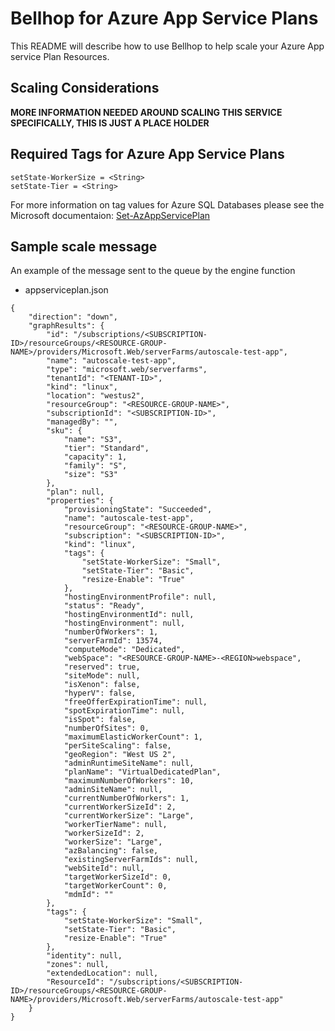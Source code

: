 # Bellhop for Azure App Service Plans
This README will describe how to use Bellhop to help scale your Azure App service Plan Resources.

## Scaling Considerations
**MORE INFORMATION NEEDED AROUND SCALING THIS SERVICE SPECIFICALLY, THIS IS JUST A PLACE HOLDER**

## Required Tags for Azure App Service Plans
```
setState-WorkerSize = <String>
setState-Tier = <String>
```

For more information on tag values for Azure SQL Databases please see the Microsoft documentaion: [Set-AzAppServicePlan](https://docs.microsoft.com/en-us/powershell/module/az.websites/set-azappserviceplan?view=azps-5.4.0)

## Sample scale message
An example of the message sent to the queue by the engine function 

- appserviceplan.json
```
{
    "direction": "down",
    "graphResults": {
        "id": "/subscriptions/<SUBSCRIPTION-ID>/resourceGroups/<RESOURCE-GROUP-NAME>/providers/Microsoft.Web/serverFarms/autoscale-test-app",
        "name": "autoscale-test-app",
        "type": "microsoft.web/serverfarms",
        "tenantId": "<TENANT-ID>",
        "kind": "linux",
        "location": "westus2",
        "resourceGroup": "<RESOURCE-GROUP-NAME>",
        "subscriptionId": "<SUBSCRIPTION-ID>",
        "managedBy": "",
        "sku": {
            "name": "S3",
            "tier": "Standard",
            "capacity": 1,
            "family": "S",
            "size": "S3"
        },
        "plan": null,
        "properties": {
            "provisioningState": "Succeeded",
            "name": "autoscale-test-app",
            "resourceGroup": "<RESOURCE-GROUP-NAME>",
            "subscription": "<SUBSCRIPTION-ID>",
            "kind": "linux",
            "tags": {
                "setState-WorkerSize": "Small",
                "setState-Tier": "Basic",
                "resize-Enable": "True"
            },
            "hostingEnvironmentProfile": null,
            "status": "Ready",
            "hostingEnvironmentId": null,
            "hostingEnvironment": null,
            "numberOfWorkers": 1,
            "serverFarmId": 13574,
            "computeMode": "Dedicated",
            "webSpace": "<RESOURCE-GROUP-NAME>-<REGION>webspace",
            "reserved": true,
            "siteMode": null,
            "isXenon": false,
            "hyperV": false,
            "freeOfferExpirationTime": null,
            "spotExpirationTime": null,
            "isSpot": false,
            "numberOfSites": 0,
            "maximumElasticWorkerCount": 1,
            "perSiteScaling": false,
            "geoRegion": "West US 2",
            "adminRuntimeSiteName": null,
            "planName": "VirtualDedicatedPlan",
            "maximumNumberOfWorkers": 10,
            "adminSiteName": null,
            "currentNumberOfWorkers": 1,
            "currentWorkerSizeId": 2,
            "currentWorkerSize": "Large",
            "workerTierName": null,
            "workerSizeId": 2,
            "workerSize": "Large",
            "azBalancing": false,
            "existingServerFarmIds": null,
            "webSiteId": null,
            "targetWorkerSizeId": 0,
            "targetWorkerCount": 0,
            "mdmId": ""
        },
        "tags": {
            "setState-WorkerSize": "Small",
            "setState-Tier": "Basic",
            "resize-Enable": "True"
        },
        "identity": null,
        "zones": null,
        "extendedLocation": null,
        "ResourceId": "/subscriptions/<SUBSCRIPTION-ID>/resourceGroups/<RESOURCE-GROUP-NAME>/providers/Microsoft.Web/serverFarms/autoscale-test-app"
    }
}
```